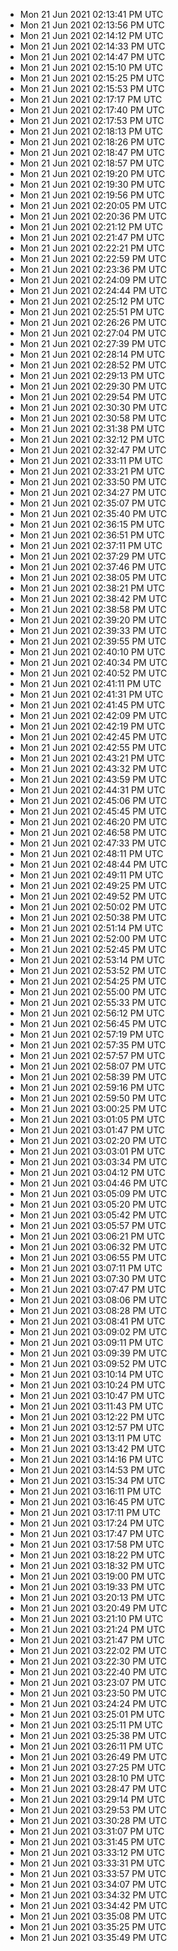 
- Mon 21 Jun 2021 02:13:41 PM UTC
- Mon 21 Jun 2021 02:13:56 PM UTC
- Mon 21 Jun 2021 02:14:12 PM UTC
- Mon 21 Jun 2021 02:14:33 PM UTC
- Mon 21 Jun 2021 02:14:47 PM UTC
- Mon 21 Jun 2021 02:15:10 PM UTC
- Mon 21 Jun 2021 02:15:25 PM UTC
- Mon 21 Jun 2021 02:15:53 PM UTC
- Mon 21 Jun 2021 02:17:17 PM UTC
- Mon 21 Jun 2021 02:17:40 PM UTC
- Mon 21 Jun 2021 02:17:53 PM UTC
- Mon 21 Jun 2021 02:18:13 PM UTC
- Mon 21 Jun 2021 02:18:26 PM UTC
- Mon 21 Jun 2021 02:18:47 PM UTC
- Mon 21 Jun 2021 02:18:57 PM UTC
- Mon 21 Jun 2021 02:19:20 PM UTC
- Mon 21 Jun 2021 02:19:30 PM UTC
- Mon 21 Jun 2021 02:19:56 PM UTC
- Mon 21 Jun 2021 02:20:05 PM UTC
- Mon 21 Jun 2021 02:20:36 PM UTC
- Mon 21 Jun 2021 02:21:12 PM UTC
- Mon 21 Jun 2021 02:21:47 PM UTC
- Mon 21 Jun 2021 02:22:21 PM UTC
- Mon 21 Jun 2021 02:22:59 PM UTC
- Mon 21 Jun 2021 02:23:36 PM UTC
- Mon 21 Jun 2021 02:24:09 PM UTC
- Mon 21 Jun 2021 02:24:44 PM UTC
- Mon 21 Jun 2021 02:25:12 PM UTC
- Mon 21 Jun 2021 02:25:51 PM UTC
- Mon 21 Jun 2021 02:26:26 PM UTC
- Mon 21 Jun 2021 02:27:04 PM UTC
- Mon 21 Jun 2021 02:27:39 PM UTC
- Mon 21 Jun 2021 02:28:14 PM UTC
- Mon 21 Jun 2021 02:28:52 PM UTC
- Mon 21 Jun 2021 02:29:13 PM UTC
- Mon 21 Jun 2021 02:29:30 PM UTC
- Mon 21 Jun 2021 02:29:54 PM UTC
- Mon 21 Jun 2021 02:30:30 PM UTC
- Mon 21 Jun 2021 02:30:58 PM UTC
- Mon 21 Jun 2021 02:31:38 PM UTC
- Mon 21 Jun 2021 02:32:12 PM UTC
- Mon 21 Jun 2021 02:32:47 PM UTC
- Mon 21 Jun 2021 02:33:11 PM UTC
- Mon 21 Jun 2021 02:33:21 PM UTC
- Mon 21 Jun 2021 02:33:50 PM UTC
- Mon 21 Jun 2021 02:34:27 PM UTC
- Mon 21 Jun 2021 02:35:07 PM UTC
- Mon 21 Jun 2021 02:35:40 PM UTC
- Mon 21 Jun 2021 02:36:15 PM UTC
- Mon 21 Jun 2021 02:36:51 PM UTC
- Mon 21 Jun 2021 02:37:11 PM UTC
- Mon 21 Jun 2021 02:37:29 PM UTC
- Mon 21 Jun 2021 02:37:46 PM UTC
- Mon 21 Jun 2021 02:38:05 PM UTC
- Mon 21 Jun 2021 02:38:21 PM UTC
- Mon 21 Jun 2021 02:38:42 PM UTC
- Mon 21 Jun 2021 02:38:58 PM UTC
- Mon 21 Jun 2021 02:39:20 PM UTC
- Mon 21 Jun 2021 02:39:33 PM UTC
- Mon 21 Jun 2021 02:39:55 PM UTC
- Mon 21 Jun 2021 02:40:10 PM UTC
- Mon 21 Jun 2021 02:40:34 PM UTC
- Mon 21 Jun 2021 02:40:52 PM UTC
- Mon 21 Jun 2021 02:41:11 PM UTC
- Mon 21 Jun 2021 02:41:31 PM UTC
- Mon 21 Jun 2021 02:41:45 PM UTC
- Mon 21 Jun 2021 02:42:09 PM UTC
- Mon 21 Jun 2021 02:42:19 PM UTC
- Mon 21 Jun 2021 02:42:45 PM UTC
- Mon 21 Jun 2021 02:42:55 PM UTC
- Mon 21 Jun 2021 02:43:21 PM UTC
- Mon 21 Jun 2021 02:43:32 PM UTC
- Mon 21 Jun 2021 02:43:59 PM UTC
- Mon 21 Jun 2021 02:44:31 PM UTC
- Mon 21 Jun 2021 02:45:06 PM UTC
- Mon 21 Jun 2021 02:45:45 PM UTC
- Mon 21 Jun 2021 02:46:20 PM UTC
- Mon 21 Jun 2021 02:46:58 PM UTC
- Mon 21 Jun 2021 02:47:33 PM UTC
- Mon 21 Jun 2021 02:48:11 PM UTC
- Mon 21 Jun 2021 02:48:44 PM UTC
- Mon 21 Jun 2021 02:49:11 PM UTC
- Mon 21 Jun 2021 02:49:25 PM UTC
- Mon 21 Jun 2021 02:49:52 PM UTC
- Mon 21 Jun 2021 02:50:02 PM UTC
- Mon 21 Jun 2021 02:50:38 PM UTC
- Mon 21 Jun 2021 02:51:14 PM UTC
- Mon 21 Jun 2021 02:52:00 PM UTC
- Mon 21 Jun 2021 02:52:45 PM UTC
- Mon 21 Jun 2021 02:53:14 PM UTC
- Mon 21 Jun 2021 02:53:52 PM UTC
- Mon 21 Jun 2021 02:54:25 PM UTC
- Mon 21 Jun 2021 02:55:00 PM UTC
- Mon 21 Jun 2021 02:55:33 PM UTC
- Mon 21 Jun 2021 02:56:12 PM UTC
- Mon 21 Jun 2021 02:56:45 PM UTC
- Mon 21 Jun 2021 02:57:19 PM UTC
- Mon 21 Jun 2021 02:57:35 PM UTC
- Mon 21 Jun 2021 02:57:57 PM UTC
- Mon 21 Jun 2021 02:58:07 PM UTC
- Mon 21 Jun 2021 02:58:39 PM UTC
- Mon 21 Jun 2021 02:59:16 PM UTC
- Mon 21 Jun 2021 02:59:50 PM UTC
- Mon 21 Jun 2021 03:00:25 PM UTC
- Mon 21 Jun 2021 03:01:05 PM UTC
- Mon 21 Jun 2021 03:01:47 PM UTC
- Mon 21 Jun 2021 03:02:20 PM UTC
- Mon 21 Jun 2021 03:03:01 PM UTC
- Mon 21 Jun 2021 03:03:34 PM UTC
- Mon 21 Jun 2021 03:04:12 PM UTC
- Mon 21 Jun 2021 03:04:46 PM UTC
- Mon 21 Jun 2021 03:05:09 PM UTC
- Mon 21 Jun 2021 03:05:20 PM UTC
- Mon 21 Jun 2021 03:05:42 PM UTC
- Mon 21 Jun 2021 03:05:57 PM UTC
- Mon 21 Jun 2021 03:06:21 PM UTC
- Mon 21 Jun 2021 03:06:32 PM UTC
- Mon 21 Jun 2021 03:06:55 PM UTC
- Mon 21 Jun 2021 03:07:11 PM UTC
- Mon 21 Jun 2021 03:07:30 PM UTC
- Mon 21 Jun 2021 03:07:47 PM UTC
- Mon 21 Jun 2021 03:08:06 PM UTC
- Mon 21 Jun 2021 03:08:28 PM UTC
- Mon 21 Jun 2021 03:08:41 PM UTC
- Mon 21 Jun 2021 03:09:02 PM UTC
- Mon 21 Jun 2021 03:09:11 PM UTC
- Mon 21 Jun 2021 03:09:39 PM UTC
- Mon 21 Jun 2021 03:09:52 PM UTC
- Mon 21 Jun 2021 03:10:14 PM UTC
- Mon 21 Jun 2021 03:10:24 PM UTC
- Mon 21 Jun 2021 03:10:47 PM UTC
- Mon 21 Jun 2021 03:11:43 PM UTC
- Mon 21 Jun 2021 03:12:22 PM UTC
- Mon 21 Jun 2021 03:12:57 PM UTC
- Mon 21 Jun 2021 03:13:11 PM UTC
- Mon 21 Jun 2021 03:13:42 PM UTC
- Mon 21 Jun 2021 03:14:16 PM UTC
- Mon 21 Jun 2021 03:14:53 PM UTC
- Mon 21 Jun 2021 03:15:34 PM UTC
- Mon 21 Jun 2021 03:16:11 PM UTC
- Mon 21 Jun 2021 03:16:45 PM UTC
- Mon 21 Jun 2021 03:17:11 PM UTC
- Mon 21 Jun 2021 03:17:24 PM UTC
- Mon 21 Jun 2021 03:17:47 PM UTC
- Mon 21 Jun 2021 03:17:58 PM UTC
- Mon 21 Jun 2021 03:18:22 PM UTC
- Mon 21 Jun 2021 03:18:32 PM UTC
- Mon 21 Jun 2021 03:19:00 PM UTC
- Mon 21 Jun 2021 03:19:33 PM UTC
- Mon 21 Jun 2021 03:20:13 PM UTC
- Mon 21 Jun 2021 03:20:49 PM UTC
- Mon 21 Jun 2021 03:21:10 PM UTC
- Mon 21 Jun 2021 03:21:24 PM UTC
- Mon 21 Jun 2021 03:21:47 PM UTC
- Mon 21 Jun 2021 03:22:02 PM UTC
- Mon 21 Jun 2021 03:22:30 PM UTC
- Mon 21 Jun 2021 03:22:40 PM UTC
- Mon 21 Jun 2021 03:23:07 PM UTC
- Mon 21 Jun 2021 03:23:50 PM UTC
- Mon 21 Jun 2021 03:24:24 PM UTC
- Mon 21 Jun 2021 03:25:01 PM UTC
- Mon 21 Jun 2021 03:25:11 PM UTC
- Mon 21 Jun 2021 03:25:38 PM UTC
- Mon 21 Jun 2021 03:26:11 PM UTC
- Mon 21 Jun 2021 03:26:49 PM UTC
- Mon 21 Jun 2021 03:27:25 PM UTC
- Mon 21 Jun 2021 03:28:10 PM UTC
- Mon 21 Jun 2021 03:28:47 PM UTC
- Mon 21 Jun 2021 03:29:14 PM UTC
- Mon 21 Jun 2021 03:29:53 PM UTC
- Mon 21 Jun 2021 03:30:28 PM UTC
- Mon 21 Jun 2021 03:31:07 PM UTC
- Mon 21 Jun 2021 03:31:45 PM UTC
- Mon 21 Jun 2021 03:33:12 PM UTC
- Mon 21 Jun 2021 03:33:31 PM UTC
- Mon 21 Jun 2021 03:33:57 PM UTC
- Mon 21 Jun 2021 03:34:07 PM UTC
- Mon 21 Jun 2021 03:34:32 PM UTC
- Mon 21 Jun 2021 03:34:42 PM UTC
- Mon 21 Jun 2021 03:35:08 PM UTC
- Mon 21 Jun 2021 03:35:25 PM UTC
- Mon 21 Jun 2021 03:35:49 PM UTC
